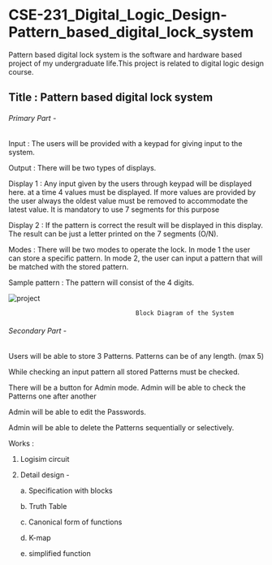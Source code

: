 # CSE-231_Digital_Logic_Design-Pattern_based_digital_lock_system
Pattern based digital lock system is the software and hardware based project of my undergraduate life.This project is related to digital logic design course.


## Title : Pattern based digital lock system

###### Primary Part - 

Input : The users will be provided with a keypad for giving input to the system.

Output : There will be two types of displays.

Display 1 : Any input given by the users through keypad will be displayed here. at a time 4 values must be displayed. If more values are provided by the user always the oldest value must be removed to accommodate the latest value. It is mandatory to use 7 segments for this purpose

Display 2 : If the pattern is correct the result will be displayed in this display. The result can be just a letter printed on the 7 segments (O/N).

Modes : There will be two modes to operate the lock. In mode 1 the user can store a specific pattern. In mode 2, the user can input a pattern that will be matched with the stored pattern. 

Sample pattern : The pattern will consist of the 4 digits.


 
 ![project](https://user-images.githubusercontent.com/48995708/72919892-7400d880-3d72-11ea-84f6-5577ddcd8491.jpg)

                    
                                       Block Diagram of the System
                                                              

###### Secondary Part - 

Users will be able to store 3 Patterns. Patterns can be of any length. (max 5)

While checking an input pattern all stored Patterns must be checked.

There will be a button for Admin mode. Admin will be able to check the Patterns one after another

Admin will be able to edit the Passwords.

Admin will be able to delete the Patterns sequentially or selectively. 


Works :

1. Logisim circuit

2. Detail design - 

      a. Specification with blocks

      b. Truth Table

      c. Canonical form of functions   

      d. K-map

      e. simplified function
